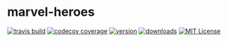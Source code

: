# marvel-heroes

[![travis build](https://img.shields.io/travis/piyush-kunal/marvel-heroes.svg?style=flat-square)]()
[![codecov coverage](https://img.shields.io/codecov/c/github/piyush-kunal/marvel-heroes.svg?style=flat-square)]()
[![version](https://img.shields.io/npm/v/marvel-heroes.svg?style=flat-square)]()
[![downloads](https://img.shields.io/npm/dm/marvel-heroes.svg?style=flat-square)]()
[![MIT License](https://img.shields.io/npm/l/marvel-heroes.svg?style=flat-square)]()
